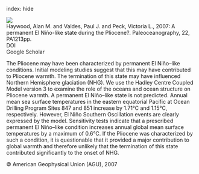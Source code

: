 index: hide

<div class="Citation">
    <div class="Citation-thumb CitationThumb-linked"  data-href="https://doi.org/10.1029/2006pa001323">
      <img src="https://static.claimspace.cloud/climate-study-static/refs/thumbs/5/Haywood_et_al_2007-thumb.png" />
    </div>

  <div class="Citation-body">
    <div class="Citation-text">Haywood, Alan M. and Valdes, Paul J. and Peck, Victoria L., 2007: A permanent El Niño-like state during the Pliocene?. <span class="Article-journal">Paleoceanography, </span><span class="Article-volume">22, </span>PA1213pp.</div>
    <div class="Citation-links">
      <div class="CitationLink" data-href="https://doi.org/10.1029/2006pa001323">
        <div class="CitationLink-icon CitationLink-Doi"></div>
        <div class="CitationLink-text">DOI</div>
      </div>
      <div class="CitationLink" data-href="https://scholar.google.com/scholar?q=10.1029/2006pa001323">
        <div class="CitationLink-icon CitationLink-Scholar"></div>
        <div class="CitationLink-text">Google Scholar</div>
      </div>
    </div>
  </div>
</div>

The Pliocene may have been characterized by permanent El Niño–like conditions. Initial modeling studies suggest that this may have contributed to Pliocene warmth. The termination of this state may have influenced Northern Hemisphere glaciation (NHG). We use the Hadley Centre Coupled Model version 3 to examine the role of the oceans and ocean structure on Pliocene warmth. A permanent El Niño–like state is not predicted. Annual mean sea surface temperatures in the eastern equatorial Pacific at Ocean Drilling Program Sites 847 and 851 increase by 1.71°C and 1.15°C, respectively. However, El Niño Southern Oscillation events are clearly expressed by the model. Sensitivity tests indicate that a prescribed permanent El Niño–like condition increases annual global mean surface temperatures by a maximum of 0.6°C. If the Pliocene was characterized by such a condition, it is questionable that it provided a major contribution to global warmth and therefore unlikely that the termination of this state contributed significantly to the onset of NHG.

<div class="Citation-copy">
&copy; American Geophysical Union (AGU), 2007
</div>